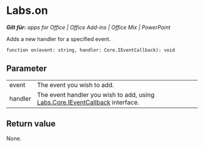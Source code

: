 
# Labs.on

 _**Gilt für:** apps for Office | Office Add-ins | Office Mix | PowerPoint_

Adds a new handler for a specified event.

```
function on(event: string, handler: Core.IEventCallback): void
```


## Parameter


|||
|:-----|:-----|
|event|The event you wish to add.|
|handler|The event handler you wish to add, using [Labs.Core.IEventCallback](../../reference/office-mix/labs.core.ieventcallback.md) interface.|

## Return value

None.

